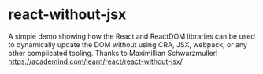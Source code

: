 # react-without-jsx
A simple demo showing how the React and ReactDOM libraries can be used to dynamically update the DOM without using CRA, JSX, webpack, or any other complicated tooling. Thanks to Maximillian Schwarzmuller! https://academind.com/learn/react/react-without-jsx/
